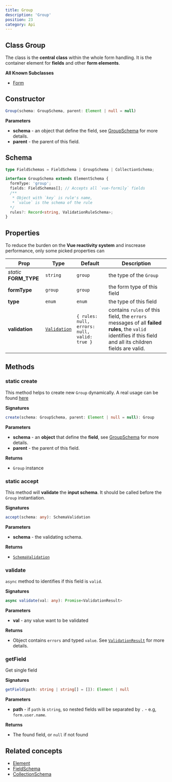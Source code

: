 ```yaml
---
title: Group
description: 'Group'
position: 23
category: Api
---
```


## Class Group
<tree :items="[
  { text: 'Element', url: '/api/form-element' },
  { text: 'Group' }
]"></tree>

The class is the **central class** within the whole form handling. It is the container element for **fields** and other **form elements**.

**All Known Subclasses**
- [Form](/api/form)

## Constructor
```typescript
Group(schema: GroupSchema, parent: Element | null = null)
```

**Parameters**
- **schema** - an object that define the field, see [GroupSchema](/api/group#schema) for more details. 
- **parent** - the parent of this field.

## Schema
```typescript
type FieldSchemas = FieldSchema | GroupSchema | CollectionSchema;

interface GroupSchema extends ElementSchema {
  formType: 'group';
  fields: FieldSchemas[]; // Accepts all `vue-formily` fields
  /**
   * Object with `key` is rule's name,
   * `value` is the schema of the rule
  */
  rules?: Record<string, ValidationRuleSchema>;
}
```

## Properties
<alert>

To reduce the burden on the **Vue reactivity system** and inscrease performance, only some picked properties can <prop-infos reactive></prop-infos>

</alert>

| Prop | Type | Default | Description |
| ---- | ---- | ---------------- | ----------- |
| *static* **FORM_TYPE** | `string` | `group` | the type of the `Group` |
| **formType** <prop-infos readonly></prop-infos> | `group` | `group` | the form type of this field |
| **type** <prop-infos readonly></prop-infos> | `enum` | `enum` | the type of this field |
| **validation** <prop-infos readonly></prop-infos> | [`Validation`](/api/validation) | `{ rules: null, errors: null, valid: true }` | contains `rules` of this field, the `errors` messages of all **failed rules**, the `valid` identifies if this field and all its children fields are valid.  |

## Methods
### static create
This method helps to create new `Group` dynamically. A real usage can be found [here]()

**Signatures**
```typescript
create(schema: GroupSchema, parent: Element | null = null): Group
```

**Parameters**
- **schema** - an **object** that define the **field**, see [GroupSchema](/api/form-field#schema) for more details. 
- **parent** - the parent of this field.

**Returns**
- `Group` instance

### static accept
This method will **validate** the **input schema**. It should be called before  the `Group` instantiation.

**Signatures**
```typescript
accept(schema: any): SchemaValidation
```

**Parameters**
- **schema** - the validating schema.

**Returns**
- [`SchemaValidation`]()

### validate
`async` method to identifies if this field is `valid`.

**Signatures**
```typescript
async validate(val: any): Promise<ValidationResult>
```

**Parameters**
- **val** - any value want to be validated

**Returns**
- Object contains `errors` and typed `value`. See [`ValidationResult`]() for more details.

### getField
Get single field

**Signatures**
```typescript
getField(path: string | string[] = []): Element | null
```

**Parameters**
- **path** - if `path` is `string`, so nested fields will be separated by `.` - e.g, `form.user.name`.

**Returns**
- The found field, or `null` if not found

## Related concepts
- [Element](/api/element)
- [FieldSchema](/api/field#schema)
- [CollectionSchema](/api/collection#schema)
